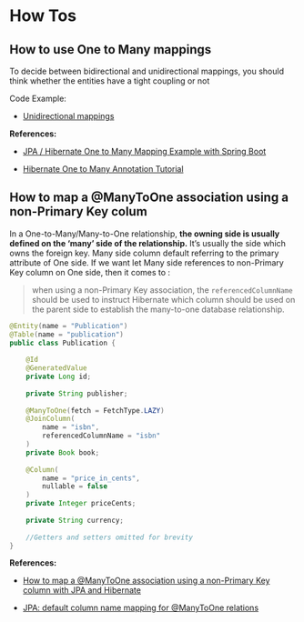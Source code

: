 # How Tos

## How to use One to Many mappings

To decide between bidirectional and unidirectional mappings, you should think whether the entities have a tight coupling or not

Code Example:

- [Unidirectional mappings](https://github.com/SXiaobin/technological-base/blob/master/hibernate/hibernate-tutorials/basic/src/main/java/org/hibernate/tutorial/reference/package-info.java) 

**References:**

<!--The blog explains very clear that why he thinks the best way to model a one-to-many relationship is to use just @ManyToOne annotation on the child entity. -->

- [JPA / Hibernate One to Many Mapping Example with Spring Boot](https://www.callicoder.com/hibernate-spring-boot-jpa-one-to-many-mapping-example/)

<!--This blog explains what is the different between two ways to define the Owning Side in relation ship-->

- [Hibernate One to Many Annotation Tutorial](https://www.baeldung.com/hibernate-one-to-many)

## How to map a @ManyToOne association using a non-Primary Key colum

In a One-to-Many/Many-to-One relationship, **the owning side is usually defined on the ‘many’ side of the relationship.** It’s usually the side which owns the foreign key. Many side column default referring to the primary attribute of One side. If we want let Many side references to non-Primary Key column on One side, then it comes to : 

> when using a non-Primary Key association, the `referencedColumnName` should be used to instruct Hibernate which column should be used on the parent side to establish the many-to-one database relationship.

```java
@Entity(name = "Publication")
@Table(name = "publication")
public class Publication {
 
    @Id
    @GeneratedValue
    private Long id;
 
    private String publisher;
 
    @ManyToOne(fetch = FetchType.LAZY)
    @JoinColumn(
        name = "isbn",
        referencedColumnName = "isbn"
    )
    private Book book;
 
    @Column(
        name = "price_in_cents",
        nullable = false
    )
    private Integer priceCents;
 
    private String currency;
 
    //Getters and setters omitted for brevity
}
```

**References:**

- [How to map a @ManyToOne association using a non-Primary Key column with JPA and Hibernate](https://vladmihalcea.com/how-to-map-a-manytoone-association-using-a-non-primary-key-column/)

- [JPA: default column name mapping for @ManyToOne relations](https://stackoverflow.com/questions/3964059/jpa-default-column-name-mapping-for-manytoone-relations)